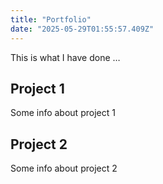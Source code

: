 ```yaml
---
title: "Portfolio"
date: "2025-05-29T01:55:57.409Z"
---
```



This is what I have done …


## Project 1

Some info about project 1


## Project 2

Some info about project 2

